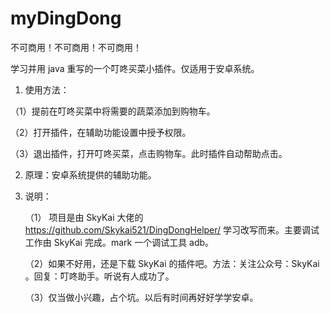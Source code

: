 # myDingDong
不可商用！不可商用！不可商用！

学习并用 java 重写的一个叮咚买菜小插件。仅适用于安卓系统。

1. 使用方法：

（1）提前在叮咚买菜中将需要的蔬菜添加到购物车。

（2）打开插件，在辅助功能设置中授予权限。

（3）退出插件，打开叮咚买菜，点击购物车。此时插件自动帮助点击。

2. 原理：安卓系统提供的辅助功能。

3. 说明：

   （1） 项目是由 SkyKai 大佬的 https://github.com/Skykai521/DingDongHelper/ 学习改写而来。主要调试工作由 SkyKai 完成。mark 一个调试工具 adb。

   （2）如果不好用，还是下载 SkyKai 的插件吧。方法：关注公众号：SkyKai 。回复：叮咚助手。听说有人成功了。

   （3）仅当做小兴趣，占个坑。以后有时间再好好学学安卓。

